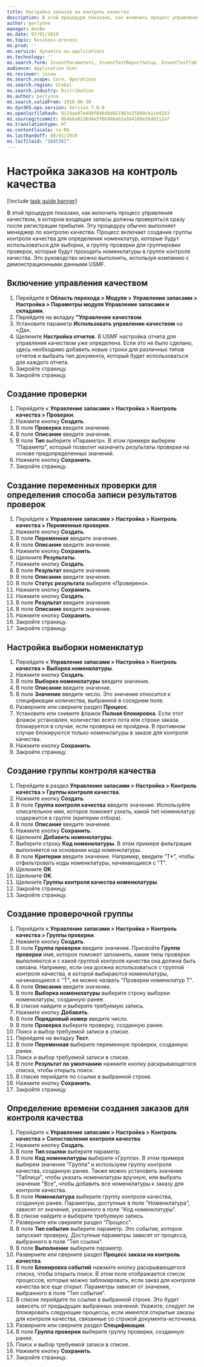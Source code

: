 ```yaml
---
title: Настройка заказов на контроль качества
description: В этой процедуре показано, как включить процесс управления качеством, в котором входящие запасы должны проверяться сразу после регистрации прибытия.
author: perlynne
manager: AnnBe
ms.date: 07/01/2019
ms.topic: business-process
ms.prod: ''
ms.service: dynamics-ax-applications
ms.technology: ''
ms.search.form: InventParameters, InventTestReportSetup, InventTestTable, DefaultDashboard, InventTestVariable, InventTestVariableOutcome, InventItemSampling, InventTestQualityGroup, InventTestItemQualityGroupAdd, SysQueryForm, InventTestItemQualityGroup, InventTestGroup, InventTestAssociationTable
audience: Application User
ms.reviewer: josaw
ms.search.scope: Core, Operations
ms.search.region: Global
ms.search.industry: Distribution
ms.author: perlynne
ms.search.validFrom: 2016-06-30
ms.dyn365.ops.version: Version 7.0.0
ms.openlocfilehash: 0119ae07e490f048dbb021983e25889cb1cb42b3
ms.sourcegitcommit: 8b4b6a9226d4e5f66498ab2a5b4160e26dd112af
ms.translationtype: HT
ms.contentlocale: ru-RU
ms.lasthandoff: 08/01/2019
ms.locfileid: "1845362"
---
```

# <a name="set-up-quality-orders"></a>Настройка заказов на контроль качества

[!include [task guide banner](../../includes/task-guide-banner.md)]

В этой процедуре показано, как включить процесс управления качеством, в котором входящие запасы должны проверяться сразу после регистрации прибытия. Эту процедуру обычно выполняет менеджер по контролю качества. Процесс включает создание группы контроля качества для определения номенклатур, которые будут использоваться для выборки, и группу проверки для группировки проверок, которые будут проходить номенклатуры в группе контроля качества. Это руководство можно выполнить, используя компанию с демонстрационными данными USMF.


## <a name="enable-quality-management"></a>Включение управления качеством
1. Перейдите в **Область перехода > Модули > Управление запасами > Настройка > Параметры модуля Управление запасами и складами**.
2. Перейдите на вкладку **"Управление качеством**.
3. Установите параметр **Использовать управление качеством** на «Да».
4. Щелкните **Настройка отчетов**. В USMF настройка отчета для управления качеством уже определена. Если это не было сделано, здесь необходимо добавить новые строки для различных типов отчетов и выбрать тип документа, который будет использоваться для каждого отчета.  
5. Закройте страницу.
6. Закройте страницу.

## <a name="create-a-test"></a>Создание проверки
1. Перейдите к **Управление запасами > Настройка > Контроль качества > Проверки**.
2. Нажмите кнопку **Создать**.
3. В поле **Проверка** введите значение.
4. В поле **Описание** введите значение.
5. В поле **Тип** выберите «Параметр». В этом примере выберем "Параметр", который позволит назначить результаты проверки на основе предопределенных значений.  
6. Нажмите кнопку **Сохранить**.
7. Закройте страницу.

## <a name="create-test-variables-to-define-the-way-test-results-are-recorded"></a>Создание переменных проверки для определения способа записи результатов проверок
1. Перейдите к **Управление запасами > Настройка > Контроль качества > Переменные проверки**.
2. Нажмите кнопку **Создать**.
3. В поле **Переменная** введите значение.
4. В поле **Описание** введите значение.
5. Нажмите кнопку **Сохранить**.
6. Щелкните **Результаты**.
7. Нажмите кнопку **Создать**.
8. В поле **Результат** введите значение.
9. В поле **Описание** введите значение.
10. В поле **Статус результата** выберите «Проверено».
11. Нажмите кнопку **Сохранить**.
12. Нажмите кнопку **Создать**.
13. В поле **Результат** введите значение.
14. В поле **Описание** введите значение.
15. Нажмите кнопку **Сохранить**.
16. Закройте страницу.
17. Закройте страницу.

## <a name="set-up-item-sampling"></a>Настройка выборки номенклатур
1. Перейдите к **Управление запасами > Настройка > Контроль качества > Выборка номенклатуры**.
2. Нажмите кнопку **Создать**.
3. В поле **Выборка номенклатуры** введите значение.
4. В поле **Описание** введите значение.
5. В поле **Значение** введите число. Это значение относится к спецификации количества, выбранной в соседнем поле.  
6. Разверните или сверните раздел **Процесс**.
7. Установите или снимите флажок **Полная блокировка**. Если этот флажок установлен, количество всего лота или строки заказа блокируется в случае, если проверка не пройдена. В противном случае блокируются только номенклатуры в заказе для контроля качества.  
8. Нажмите кнопку **Сохранить**.
9. Закройте страницу.

## <a name="create-a-quality-group"></a>Создание группы контроля качества
1. Перейдите в раздел **Управление запасами > Настройка > Контроль качества > Группы контроля качества**.
2. Нажмите кнопку **Создать**.
3. В поле **Группа контроля качества** введите значение. Используйте описательное имя, которое поможет узнать, какой тип номенклатур содержится в группе (критерии отбора).  
4. В поле **Описание** введите значение.
5. Нажмите кнопку **Сохранить**.
6. Щелкните **Добавить номенклатуры**.
7. Выберите строку **Код номенклатуры**. В этом примере фильтрация выполняется на основании кода номенклатуры.  
8. В поле **Критерии** введите значение. Например, введите "T*", чтобы отфильтровать коды номенклатуры, начинающиеся с "T".  
9. Щелкните **OK**.
10. Щелкните **OK**.
11. Щелкните **Группы контроля качества номенклатуры**.
12. Закройте страницу.
13. Закройте страницу.

## <a name="create-a-test-group"></a>Создание проверочной группы
1. Перейдите к **Управление запасами > Настройка > Контроль качества > Группы проверки**.
2. Нажмите кнопку **Создать**.
3. В поле **Группа проверки** введите значение. Присвойте **Группе проверки** имя, которое поможет запомнить, какие типы проверки выполняются и с какой группой контроля качества она должна быть связана. Например, если она должна использоваться с группой контроля качества, в которой выбираются номенклатуры, начинающиеся с "Т", ее можно назвать "Проверки номенклатур Т".  
4. В поле **Описание** введите значение.
5. В поле **Выборка номенклатуры** выберите строку выборки номенклатуры, созданную ранее.
6. В списке найдите и выберите требуемую запись.
7. Нажмите кнопку **Добавить**.
8. В поле **Порядковый номер** введите число.
9. В поле **Проверка** выберите проверку, созданную ранее.
10. Поиск и выбор требуемой записи в списке.
11. Перейдите на вкладку **Тест**.
12. В поле **Переменная** выберите переменную проверки, созданную ранее.
13. Поиск и выбор требуемой записи в списке.
14. В поле **Результат по умолчанию** нажмите кнопку раскрывающегося списка, чтобы открыть поиск.
15. В списке перейдите по ссылке в выбранной строке.
16. Нажмите кнопку **Сохранить**.
17. Закройте страницу.

## <a name="define-when-quality-orders-will-be-created"></a>Определение времени создания заказов для контроля качества
1. Перейдите к **Управление запасами > Настройка > Контроль качества > Сопоставления контроля качества**.
2. Нажмите кнопку **Создать**.
3. В поле **Тип ссылки** выберите параметр.
4. В поле **Код номенклатуры** выберите «Группа». В этом примере выберем значение "Группа" и используем группу контроля качества, созданную ранее. Также можно установить значение "Таблица", чтобы указать номенклатуры вручную, или выбрать значение "Все", чтобы добавить все номенклатуры к заказу для контроля качества.  
5. В поле **Номенклатура** выберите группу контроля качества, созданную ранее. Параметры, доступные в поле "Номенклатура", зависят от значения, указанного в поле "Код номенклатуры".  
6. В списке найдите и выберите требуемую запись.
7. Разверните или сверните раздел "Процесс".
8. В поле **Тип события** выберите параметр. Это событие, которое запускает проверку. Доступные параметры зависят от процесса, выбранного в поле "Тип ссылки".  
9. В поле **Выполнение** выберите параметр.
10. Разверните или сверните раздел **Процесс заказа на контроль качества**.
11. В поле **Блокировка событий** нажмите кнопку раскрывающегося списка, чтобы открыть поиск. В этом поле отображается список процессов, которые можно заблокировать, если заказ для контроля качества все еще открыт. Параметры зависят от значения, выбранного в поле "Тип события".  
12. В списке перейдите по ссылке в выбранной строке. Это будет зависеть от предыдущих выбранных значений. Укажите, следует ли блокировать следующие процессы, если имеются открытые заказы для контроля качества, связанные со строкой документа-источника.  
13. Разверните или сверните раздел **Спецификации**.
14. В поле **Группа проверки** выберите группу проверки, созданную ранее.
15. Поиск и выбор требуемой записи в списке.
16. Нажмите кнопку **Сохранить**.
17. Закройте страницу.


